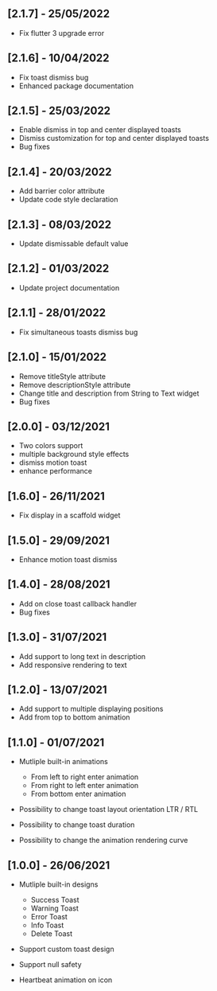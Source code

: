 ## [2.1.7] - 25/05/2022

- Fix flutter 3 upgrade error

## [2.1.6] - 10/04/2022

- Fix toast dismiss bug
- Enhanced package documentation

## [2.1.5] - 25/03/2022

- Enable dismiss in top and center displayed toasts
- Dismiss customization for top and center displayed toasts
- Bug fixes

## [2.1.4] - 20/03/2022

- Add barrier color attribute
- Update code style declaration

## [2.1.3] - 08/03/2022

- Update dismissable default value

## [2.1.2] - 01/03/2022

- Update project documentation

## [2.1.1] - 28/01/2022

- Fix simultaneous toasts dismiss bug

## [2.1.0] - 15/01/2022

- Remove titleStyle attribute
- Remove descriptionStyle attribute
- Change title and description from String to Text widget
- Bug fixes

## [2.0.0] - 03/12/2021

- Two colors support
- multiple background style effects
- dismiss motion toast
- enhance performance

## [1.6.0] - 26/11/2021

- Fix display in a scaffold widget

## [1.5.0] - 29/09/2021

- Enhance motion toast dismiss

## [1.4.0] - 28/08/2021

- Add on close toast callback handler
- Bug fixes

## [1.3.0] - 31/07/2021

- Add support to long text in description
- Add responsive rendering to text

## [1.2.0] - 13/07/2021

- Add support to multiple displaying positions
- Add from top to bottom animation

## [1.1.0] - 01/07/2021

- Mutliple built-in animations

  - From left to right enter animation
  - From right to left enter animation
  - From bottom enter animation

- Possibility to change toast layout orientation LTR / RTL
- Possibility to change toast duration
- Possibility to change the animation rendering curve

## [1.0.0] - 26/06/2021

- Mutliple built-in designs

  - Success Toast
  - Warning Toast
  - Error Toast
  - Info Toast
  - Delete Toast

- Support custom toast design
- Support null safety
- Heartbeat animation on icon
